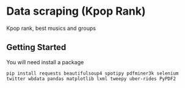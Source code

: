 # Data scraping (Kpop Rank)
Kpop rank, best musics and groups

## Getting Started
You will need install a package
```
pip install requests beautifulsoup4 spotipy pdfminer3k selenium twitter wbdata pandas matplotlib lxml tweepy uber-rides PyPDF2
```
